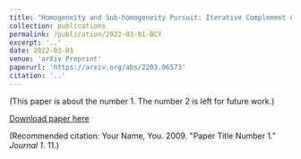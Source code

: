 ```yaml
---
title: "Homogeneity and Sub-homogeneity Pursuit: Iterative Complement Clustering PCA"
collection: publications
permalink: /publication/2022-03-01-BCY
excerpt: '..'
date: 2022-03-01
venue: 'arXiv Preprint'
paperurl: 'https://arxiv.org/abs/2203.06573'
citation: '..'
---
```

(This paper is about the number 1. The number 2 is left for future work.)

[Download paper here](https://arxiv.org/pdf/2203.06573)

(Recommended citation: Your Name, You. 2009. "Paper Title Number 1." <i>Journal 1</i>. 11.) 


